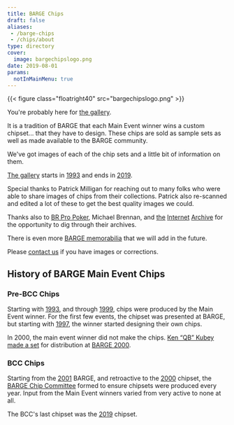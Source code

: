 ```yaml
---
title: BARGE Chips
draft: false
aliases: 
 - /barge-chips
 - /chips/about
type: directory
cover:
  image: bargechipslogo.png
date: 2019-08-01
params:
  notInMainMenu: true
---
```


{{< figure class="floatright40" src="bargechipslogo.png" >}}

You're probably here for [the gallery](gallery/).

It is a tradition of BARGE that each Main Event winner wins a custom
chipset... that they have to design.  These chips are sold as sample sets as well
as made available to the BARGE community.

We've got images of each of the chip sets and a little bit of information on
them.

[The gallery](gallery/) starts in [1993](gallery/1993/) and ends in [2019](gallery/2019/).

Special thanks to Patrick Milligan for reaching out to many folks who were
able to share images of chips from their collections.  Patrick also re-scanned and
edited a lot of these to get the best quality images we could.

Thanks also to
[BR Pro Poker](https://brpropoker.com/),
Michael Brennan,
and 
[the](https://web.archive.org/web/20120811021227/http://bargechips.acesquared.com/)
[Internet](https://web.archive.org/web/20120623142829/http://www.pokerart.com/)
[Archive](https://web.archive.org/web/20180902101041/https://bargechips.org/)
for the opportunity to dig through their archives.

There is even more [BARGE memorabilia](../memorabilia/) that we will add in the future.

Please [contact us](mailto:tim.showalter@gmail.com) if you have images or
corrections.

## History of BARGE Main Event Chips

### Pre-BCC Chips

Starting with [1993](gallery/1993), and through
[1999](gallery/1999), chips were produced by the Main Event winner.
For the first few events, the chipset was presented at BARGE, but starting
with [1997](gallery/1997), the winner started designing their own chips.

In 2000, the main event winner did not make the chips.  [Ken &#8220;QB&#8221;
Kubey](/tags/qb/) [made a set](gallery/2000-qb/) for distribution at
[BARGE 2000](../../barge/2000/).

### BCC Chips

Starting from the [2001](gallery/2001/) BARGE, and retroactive to the
[2000](gallery/2000-bcc/) chipset, the [BARGE Chip Committee](bcc/) 
formed to ensure chipsets were produced every year. Input from the Main Event
winners varied from very active to none at all.

The BCC's last chipset was the [2019](gallery/2019/) chipset.
